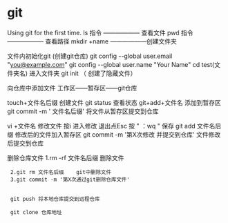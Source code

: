 # git
Using git for the first time.
ls 指令   —————— 查看文件
pwd 指令  —————— 查看路径
mkdir +name   ——————创建文件夹

文件内初始化git (创建git仓库)
    git config --global user.email "you@example.com"
    git config --global user.name  "Your Name"
    cd test(文件夹名)       进入文件夹
    git init     （ 创建了隐藏文件）

   向仓库中添加文件
   工作区——暂存区——git仓库

 touch+文件名后缀    创建文件
   git status                  查看状态
   git+add+文件名               添加到暂存区
   git commit -m ' 文件名后缀'      将文件从暂存区提交到仓库

 vi +文件名        修改文件
     按i 进入修改   退出点Esc 按 " ：wq " 保存
     git add 文件名后缀   修改后的文件加入暂存区
      git commit -m '第X次修改 并提交到仓库'     文件修改后提交到仓库

 删除仓库文件
     1.rm -rf 文件名后缀    删除文件 
							   
     2.git rm 文件名后缀    git中删除文件
     3.git commit -m '第X次通过git删除仓库文件'   


     git push 将本地仓库提交到远程仓库

     git clone 仓库地址




